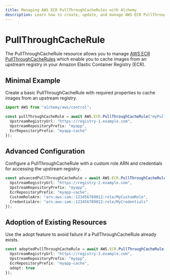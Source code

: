 ```yaml
---
title: Managing AWS ECR PullThroughCacheRules with Alchemy
description: Learn how to create, update, and manage AWS ECR PullThroughCacheRules using Alchemy Cloud Control.
---
```


# PullThroughCacheRule

The PullThroughCacheRule resource allows you to manage [AWS ECR PullThroughCacheRules](https://docs.aws.amazon.com/ecr/latest/userguide/) which enable you to cache images from an upstream registry in your Amazon Elastic Container Registry (ECR).

## Minimal Example

Create a basic PullThroughCacheRule with required properties to cache images from an upstream registry.

```ts
import AWS from "alchemy/aws/control";

const pullThroughCacheRule = await AWS.ECR.PullThroughCacheRule("myPullThroughCacheRule", {
  UpstreamRegistryUrl: "https://registry-1.example.com",
  UpstreamRepositoryPrefix: "myapp",
  EcrRepositoryPrefix: "myapp-cache"
});
```

## Advanced Configuration

Configure a PullThroughCacheRule with a custom role ARN and credentials for accessing the upstream registry.

```ts
const advancedPullThroughCacheRule = await AWS.ECR.PullThroughCacheRule("advancedPullThroughCacheRule", {
  UpstreamRegistryUrl: "https://registry-2.example.com",
  UpstreamRepositoryPrefix: "myapp",
  EcrRepositoryPrefix: "myapp-cache",
  CustomRoleArn: "arn:aws:iam::123456789012:role/MyCustomRole",
  CredentialArn: "arn:aws:iam::123456789012:role/MyCredentials"
});
```

## Adoption of Existing Resources

Use the adopt feature to avoid failure if a PullThroughCacheRule already exists.

```ts
const adoptedPullThroughCacheRule = await AWS.ECR.PullThroughCacheRule("adoptedPullThroughCacheRule", {
  UpstreamRegistryUrl: "https://registry-3.example.com",
  UpstreamRepositoryPrefix: "myapp",
  EcrRepositoryPrefix: "myapp-cache",
  adopt: true
});
```